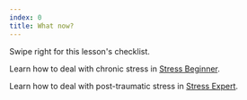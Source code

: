```yaml
---
index: 0
title: What now?
---
```

Swipe right for this lesson's checklist.

Learn how to deal with chronic stress in [Stress Beginner](umbrella://lesson/stress/0).

Learn how to deal with post-traumatic stress in [Stress Expert](umbrella://lesson/stress/2).